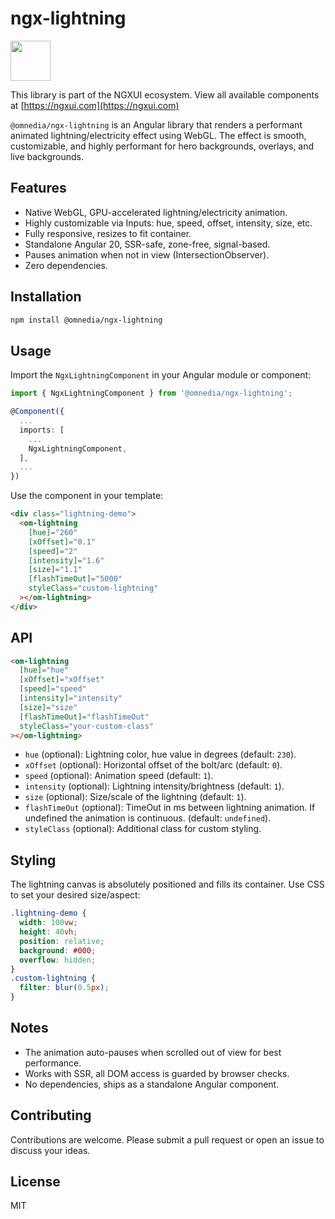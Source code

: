 # ngx-lightning

<a href="https://ngxui.com" target="_blank" style="display: flex;gap: .5rem;align-items: center;cursor: pointer; padding: 0 0 0 0; height: fit-content;">
  <img src="https://ngxui.com/assets/img/ngxui-logo.png" style="width: 64px;height: 64px;">
</a>

This library is part of the NGXUI ecosystem. View all available components at [https://ngxui.com](https://ngxui.com)

`@omnedia/ngx-lightning` is an Angular library that renders a performant animated lightning/electricity effect using WebGL. The effect is smooth, customizable, and highly performant for hero backgrounds, overlays, and live backgrounds.

## Features

* Native WebGL, GPU-accelerated lightning/electricity animation.
* Highly customizable via Inputs: hue, speed, offset, intensity, size, etc.
* Fully responsive, resizes to fit container.
* Standalone Angular 20, SSR-safe, zone-free, signal-based.
* Pauses animation when not in view (IntersectionObserver).
* Zero dependencies.

## Installation

```sh
npm install @omnedia/ngx-lightning
```

## Usage

Import the `NgxLightningComponent` in your Angular module or component:

```typescript
import { NgxLightningComponent } from '@omnedia/ngx-lightning';

@Component({
  ...
  imports: [
    ...
    NgxLightningComponent,
  ],
  ...
})
```

Use the component in your template:

```html
<div class="lightning-demo">
  <om-lightning
    [hue]="260"
    [xOffset]="0.1"
    [speed]="2"
    [intensity]="1.6"
    [size]="1.1"
    [flashTimeOut]="5000"
    styleClass="custom-lightning"
  ></om-lightning>
</div>
```

## API

```html
<om-lightning
  [hue]="hue"
  [xOffset]="xOffset"
  [speed]="speed"
  [intensity]="intensity"
  [size]="size"
  [flashTimeOut]="flashTimeOut"
  styleClass="your-custom-class"
></om-lightning>
```

* `hue` (optional): Lightning color, hue value in degrees (default: `230`).
* `xOffset` (optional): Horizontal offset of the bolt/arc (default: `0`).
* `speed` (optional): Animation speed (default: `1`).
* `intensity` (optional): Lightning intensity/brightness (default: `1`).
* `size` (optional): Size/scale of the lightning (default: `1`).
* `flashTimeOut` (optional): TimeOut in ms between lightning animation. If undefined the animation is continuous. (default: `undefined`).
* `styleClass` (optional): Additional class for custom styling.

## Styling

The lightning canvas is absolutely positioned and fills its container. Use CSS to set your desired size/aspect:

```css
.lightning-demo {
  width: 100vw;
  height: 40vh;
  position: relative;
  background: #000;
  overflow: hidden;
}
.custom-lightning {
  filter: blur(0.5px);
}
```

## Notes

* The animation auto-pauses when scrolled out of view for best performance.
* Works with SSR, all DOM access is guarded by browser checks.
* No dependencies, ships as a standalone Angular component.

## Contributing

Contributions are welcome. Please submit a pull request or open an issue to discuss your ideas.

## License

MIT
